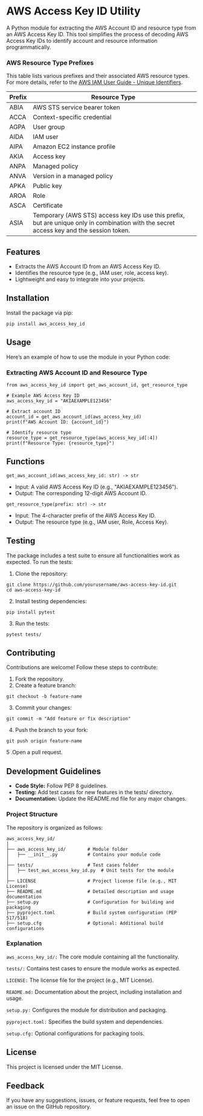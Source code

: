 # AWS Access Key ID Utility
A Python module for extracting the AWS Account ID and resource type from an AWS Access Key ID. This tool simplifies the process of decoding AWS Access Key IDs to identify account and resource information programmatically.

###  AWS Resource Type Prefixes

This table lists various prefixes and their associated AWS resource types. For more details, refer to the [AWS IAM User Guide - Unique Identifiers](https://docs.aws.amazon.com/IAM/latest/UserGuide/reference_identifiers.html#identifiers-unique-ids).

| Prefix | Resource Type |
|--------|---------------|
| ABIA   | AWS STS service bearer token |
| ACCA   | Context-specific credential |
| AGPA   | User group |
| AIDA   | IAM user |
| AIPA   | Amazon EC2 instance profile |
| AKIA   | Access key |
| ANPA   | Managed policy |
| ANVA   | Version in a managed policy |
| APKA   | Public key |
| AROA   | Role |
| ASCA   | Certificate |
| ASIA   | Temporary (AWS STS) access key IDs use this prefix, but are unique only in combination with the secret access key and the session token. |

## Features
* Extracts the AWS Account ID from an AWS Access Key ID.
* Identifies the resource type (e.g., IAM user, role, access key).
* Lightweight and easy to integrate into your projects.

## Installation
Install the package via pip:

``` pip install aws_access_key_id ```

## Usage
Here’s an example of how to use the module in your Python code:

### Extracting AWS Account ID and Resource Type
```
from aws_access_key_id import get_aws_account_id, get_resource_type

# Example AWS Access Key ID
aws_access_key_id = "AKIAEXAMPLE123456"

# Extract account ID
account_id = get_aws_account_id(aws_access_key_id)
print(f"AWS Account ID: {account_id}")

# Identify resource type
resource_type = get_resource_type(aws_access_key_id[:4])
print(f"Resource Type: {resource_type}")
```
## Functions
``` get_aws_account_id(aws_access_key_id: str) -> str ```
* Input: A valid AWS Access Key ID (e.g., "AKIAEXAMPLE123456").
* Output: The corresponding 12-digit AWS Account ID.

``` get_resource_type(prefix: str) -> str ```
* Input: The 4-character prefix of the AWS Access Key ID.
* Output: The resource type (e.g., IAM user, Role, Access Key).

## Testing
The package includes a test suite to ensure all functionalities work as expected. To run the tests:

1. Clone the repository:

```
git clone https://github.com/yourusername/aws-access-key-id.git
cd aws-access-key-id
```

2. Install testing dependencies:

```
pip install pytest
```

3. Run the tests:
```
pytest tests/
```

## Contributing
Contributions are welcome! Follow these steps to contribute:

1. Fork the repository.
2. Create a feature branch:
```
git checkout -b feature-name
```
3. Commit your changes:
```
git commit -m "Add feature or fix description"
```
4. Push the branch to your fork:
```
git push origin feature-name
```
5 .Open a pull request.

## Development Guidelines
* **Code Style:** Follow PEP 8 guidelines.
* **Testing:** Add test cases for new features in the tests/ directory.
* **Documentation:** Update the README.md file for any major changes.

### Project Structure
The repository is organized as follows:

```
aws_access_key_id/
│
├── aws_access_key_id/        # Module folder
│   ├── __init__.py           # Contains your module code
│
├── tests/                    # Test cases folder
│   ├── test_aws_access_key_id.py  # Unit tests for the module
│
├── LICENSE                   # Project license file (e.g., MIT License)
├── README.md                 # Detailed description and usage documentation
├── setup.py                  # Configuration for building and packaging
├── pyproject.toml            # Build system configuration (PEP 517/518)
├── setup.cfg                 # Optional: Additional build configurations
```
### Explanation
```aws_access_key_id/:``` The core module containing all the functionality.

```tests/:``` Contains test cases to ensure the module works as expected.

```LICENSE:``` The license file for the project (e.g., MIT License).

```README.md:``` Documentation about the project, including installation and usage.

```setup.py:``` Configures the module for distribution and packaging.

```pyproject.toml:``` Specifies the build system and dependencies.

```setup.cfg:``` Optional configurations for packaging tools.

## License
This project is licensed under the MIT License.

## Feedback
If you have any suggestions, issues, or feature requests, feel free to open an issue on the GitHub repository.

